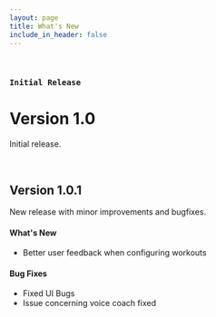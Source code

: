 ```yaml
---
layout: page
title: What's New
include_in_header: false
---
```


<br>

### `Initial Release`
# **Version 1.0**
Initial release.

<br>

## **Version 1.0.1**
New release with minor improvements and bugfixes.

#### What's New
- Better user feedback when configuring workouts

#### Bug Fixes
- Fixed UI Bugs
- Issue concerning voice coach fixed

<br>